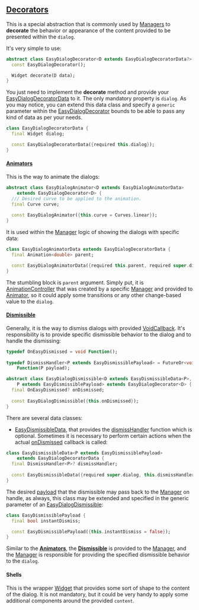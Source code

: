 ## [Decorators](https://pub.dev/documentation/flutter_easy_dialogs/latest/flutter_easy_dialogs/EasyDialogDecorator-class.html)

This is a special abstraction that is commonly used by [Managers][manager] to **decorate** the behavior or appearance of the content provided to be presented within the `dialog`.

It's very simple to use:

```dart
abstract class EasyDialogDecorator<D extends EasyDialogDecoratorData?> {
  const EasyDialogDecorator();

  Widget decorate(D data);
}
```

You just need to implement the **decorate** method and provide your [EasyDialogDecoratorData](https://pub.dev/documentation/flutter_easy_dialogs/latest/flutter_easy_dialogs/EasyDialogDecoratorData-class.html) to it. The only mandatory property is `dialog`. As you may notice, you can extend this data class and specify a `generic` parameter within the [EasyDialogDecorator](https://pub.dev/documentation/flutter_easy_dialogs/latest/flutter_easy_dialogs/EasyDialogDecorator-class.html) bounds to be able to pass any kind of data as per your needs.

```dart
class EasyDialogDecoratorData { 
  final Widget dialog;

  const EasyDialogDecoratorData({required this.dialog});
}
```

#### [Animators][animator]
This is the way to animate the dialogs:

```dart
abstract class EasyDialogAnimator<D extends EasyDialogAnimatorData>
    extends EasyDialogDecorator<D> {
  /// Desired curve to be applied to the animation.
  final Curve curve;
 
  const EasyDialogAnimator({this.curve = Curves.linear});
}
```
It is used within the [Manager][manager] logic of showing the dialogs with specific data:

```dart
class EasyDialogAnimatorData extends EasyDialogDecoratorData {
  final Animation<double> parent;

  const EasyDialogAnimatorData({required this.parent, required super.dialog});
}
```

The stumbling block is `parent` argument. Simply put, it is [AnimationController](https://api.flutter.dev/flutter/animation/AnimationController-class.html) that was created by a specific [Manager]([manager]) and provided to [Animator][animator], so it could apply some transitions or any other change-based value to the `dialog`.

#### [Dismissible][dismissible]
Generally, it is the way to dismiss dialogs with provided [VoidCallback](https://api.flutter.dev/flutter/dart-ui/VoidCallback.html). It's responsibility is to provide specific dismissible behavior to the dialog and to handle the dismissing:

```dart 
typedef OnEasyDismissed = void Function();
 
typedef DismissHandler<P extends EasyDismissiblePayload> = FutureOr<void>
    Function(P payload);

abstract class EasyDialogDismissible<D extends EasyDismissibleData<P>,
    P extends EasyDismissiblePayload> extends EasyDialogDecorator<D> { 
  final OnEasyDismissed? onDismissed;
 
  const EasyDialogDismissible({this.onDismissed});
}
```

There are several data classes:
* [EasyDismissibleData](https://pub.dev/documentation/flutter_easy_dialogs/latest/flutter_easy_dialogs/EasyDismissibleData-class.html), that provides the [dismissHandler](https://pub.dev/documentation/flutter_easy_dialogs/latest/flutter_easy_dialogs/DismissHandler.html) function which is optional. Sometimes it is necessary to perform certain actions when the actual [onDismissed](https://pub.dev/documentation/flutter_easy_dialogs/latest/flutter_easy_dialogs/EasyDialogDismissible/onDismissed.html) callback is called:

```dart
class EasyDismissibleData<P extends EasyDismissiblePayload>
    extends EasyDialogDecoratorData { 
  final DismissHandler<P>? dismissHandler;
 
  const EasyDismissibleData({required super.dialog, this.dismissHandler});
}
```
The desired [payload](https://pub.dev/documentation/flutter_easy_dialogs/latest/flutter_easy_dialogs/EasyDismissiblePayload-class.html) that the dismissible may pass back to the [Manager][manager] on handle, as always, this class may be extended and specified in the generic parameter of an [EasyDialogDismissible][dismissible]:

```dart
class EasyDismissiblePayload {
  final bool instantDismiss;

  const EasyDismissiblePayload({this.instantDismiss = false});
}
```

Similar to the **[Animators][animator]**, the **[Dismissible][dismissible]** is provided to the [Manager][manager], and the [Manager][manager] is responsible for providing the specified dismissible behavior to the `dialog`.

#### Shells
This is the wrapper [Widget](https://api.flutter.dev/flutter/widgets/Widget-class.html) that provides some sort of shape to the content of the dialog. It is not mandatory, but it could be very handy to apply some additional components around the provided `content`.

<!-- Links -->
[animator]: https://pub.dev/documentation/flutter_easy_dialogs/latest/flutter_easy_dialogs/EasyDialogAnimator-class.html
[manager]: https://pub.dev/documentation/flutter_easy_dialogs/latest/flutter_easy_dialogs/EasyDialogManager-class.html
[dismissible]: https://pub.dev/documentation/flutter_easy_dialogs/latest/flutter_easy_dialogs/EasyDialogDismissible-class.html